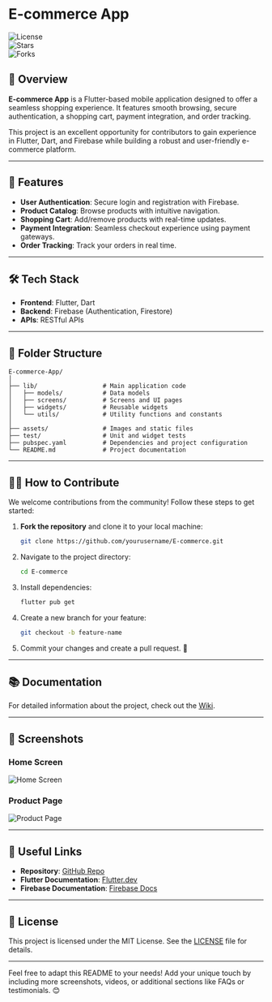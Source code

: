 # E-commerce App  

![License](https://img.shields.io/github/license/ctrlabhi/E-commerce)  
![Stars](https://img.shields.io/github/stars/ctrlabhi/E-commerce)  
![Forks](https://img.shields.io/github/forks/ctrlabhi/E-commerce)  

## 🚀 Overview  
**E-commerce App** is a Flutter-based mobile application designed to offer a seamless shopping experience. It features smooth browsing, secure authentication, a shopping cart, payment integration, and order tracking.  

This project is an excellent opportunity for contributors to gain experience in Flutter, Dart, and Firebase while building a robust and user-friendly e-commerce platform.  

---

## 🌟 Features  
- **User Authentication**: Secure login and registration with Firebase.  
- **Product Catalog**: Browse products with intuitive navigation.  
- **Shopping Cart**: Add/remove products with real-time updates.  
- **Payment Integration**: Seamless checkout experience using payment gateways.  
- **Order Tracking**: Track your orders in real time.  

---

## 🛠️ Tech Stack  
- **Frontend**: Flutter, Dart  
- **Backend**: Firebase (Authentication, Firestore)  
- **APIs**: RESTful APIs  

---

## 📂 Folder Structure  
```
E-commerce-App/
│
├── lib/                  # Main application code
│   ├── models/           # Data models
│   ├── screens/          # Screens and UI pages
│   ├── widgets/          # Reusable widgets
│   └── utils/            # Utility functions and constants
│
├── assets/               # Images and static files
├── test/                 # Unit and widget tests
├── pubspec.yaml          # Dependencies and project configuration
└── README.md             # Project documentation
```

---

## 🧑‍💻 How to Contribute  

We welcome contributions from the community! Follow these steps to get started:  

1. **Fork the repository** and clone it to your local machine:  
   ```bash  
   git clone https://github.com/yourusername/E-commerce.git  
   ```  

2. Navigate to the project directory:  
   ```bash  
   cd E-commerce  
   ```  

3. Install dependencies:  
   ```bash  
   flutter pub get  
   ```  

4. Create a new branch for your feature:  
   ```bash  
   git checkout -b feature-name  
   ```  

5. Commit your changes and create a pull request. 🎉  

---

## 📚 Documentation  

For detailed information about the project, check out the [Wiki](https://github.com/ctrlabhi/E-commerce/wiki).  

---

## 📸 Screenshots  
### Home Screen  
![Home Screen](https://via.placeholder.com/800x400?text=Home+Screen)  

### Product Page  
![Product Page](https://via.placeholder.com/800x400?text=Product+Page)  

---

## 🔗 Useful Links  
- **Repository**: [GitHub Repo](https://github.com/ctrlabhi/E-commerce)  
- **Flutter Documentation**: [Flutter.dev](https://flutter.dev)  
- **Firebase Documentation**: [Firebase Docs](https://firebase.google.com/docs)  

---

## 📄 License  
This project is licensed under the MIT License. See the [LICENSE](LICENSE) file for details.  

---

Feel free to adapt this README to your needs! Add your unique touch by including more screenshots, videos, or additional sections like FAQs or testimonials. 😊
